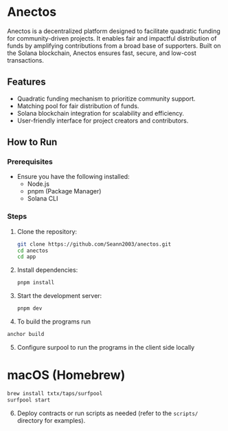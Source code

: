 # Anectos

Anectos is a decentralized platform designed to facilitate quadratic funding for community-driven projects. It enables fair and impactful distribution of funds by amplifying contributions from a broad base of supporters. Built on the Solana blockchain, Anectos ensures fast, secure, and low-cost transactions.

## Features

- Quadratic funding mechanism to prioritize community support.
- Matching pool for fair distribution of funds.
- Solana blockchain integration for scalability and efficiency.
- User-friendly interface for project creators and contributors.

## How to Run

### Prerequisites

- Ensure you have the following installed:
  - Node.js
  - pnpm (Package Manager)
  - Solana CLI

### Steps

1. Clone the repository:

   ```bash
   git clone https://github.com/Seann2003/anectos.git
   cd anectos
   cd app
   ```

2. Install dependencies:

   ```bash
   pnpm install
   ```

3. Start the development server:

   ```bash
   pnpm dev
   ```

4. To build the programs run

```bash
anchor build
```

5. Configure surpool to run the programs in the client side locally

# macOS (Homebrew)

```bash
brew install txtx/taps/surfpool
surfpool start
```

6. Deploy contracts or run scripts as needed (refer to the `scripts/` directory for examples).
